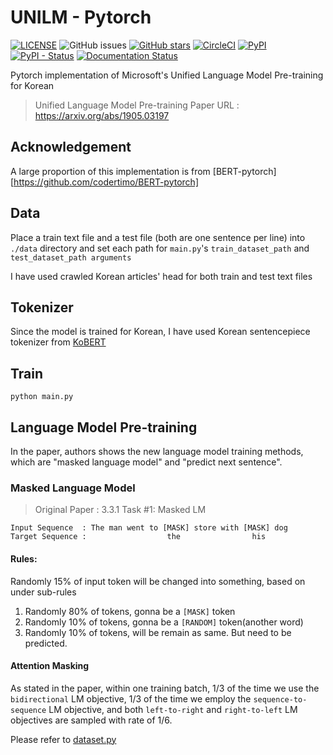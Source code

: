 # UNILM - Pytorch

[![LICENSE](https://img.shields.io/github/license/codertimo/BERT-pytorch.svg)](https://github.com/codertimo/BERT-pytorch/blob/master/LICENSE)
![GitHub issues](https://img.shields.io/github/issues/codertimo/BERT-pytorch.svg)
[![GitHub stars](https://img.shields.io/github/stars/codertimo/BERT-pytorch.svg)](https://github.com/codertimo/BERT-pytorch/stargazers)
[![CircleCI](https://circleci.com/gh/codertimo/BERT-pytorch.svg?style=shield)](https://circleci.com/gh/codertimo/BERT-pytorch)
[![PyPI](https://img.shields.io/pypi/v/bert-pytorch.svg)](https://pypi.org/project/bert_pytorch/)
[![PyPI - Status](https://img.shields.io/pypi/status/bert-pytorch.svg)](https://pypi.org/project/bert_pytorch/)
[![Documentation Status](https://readthedocs.org/projects/bert-pytorch/badge/?version=latest)](https://bert-pytorch.readthedocs.io/en/latest/?badge=latest)

Pytorch implementation of Microsoft's Unified Language Model Pre-training for Korean

> Unified Language Model Pre-training
> Paper URL : https://arxiv.org/abs/1905.03197


## Acknowledgement

A large proportion of this implementation is from [BERT-pytorch][https://github.com/codertimo/BERT-pytorch]

## Data
Place a train text file and a test file (both are one sentence per line) into `./data` directory and set each path for `main.py`'s `train_dataset_path` and `test_dataset_path arguments`

I have used crawled Korean articles' head for both train and test text files 

## Tokenizer
Since the model is trained for Korean, I have used Korean sentencepiece tokenizer from [KoBERT](https://github.com/SKTBrain/KoBERT)

## Train
```
python main.py
```

## Language Model Pre-training

In the paper, authors shows the new language model training methods, 
which are "masked language model" and "predict next sentence".


### Masked Language Model 

> Original Paper : 3.3.1 Task #1: Masked LM 

```
Input Sequence  : The man went to [MASK] store with [MASK] dog
Target Sequence :                  the                his
```

#### Rules:
Randomly 15% of input token will be changed into something, based on under sub-rules

1. Randomly 80% of tokens, gonna be a `[MASK]` token
2. Randomly 10% of tokens, gonna be a `[RANDOM]` token(another word)
3. Randomly 10% of tokens, will be remain as same. But need to be predicted.

#### Attention Masking
As stated in the paper, within one training batch, 1/3 of the time we use the `bidirectional` LM objective, 1/3 of
the time we employ the `sequence-to-sequence` LM objective, and both `left-to-right` and `right-to-left`
LM objectives are sampled with rate of 1/6.

Please refer to [dataset.py](./unilm_pytorch/dataset/dataset.py)